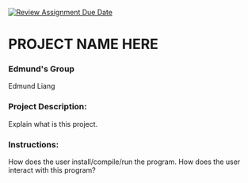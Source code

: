 [![Review Assignment Due Date](https://classroom.github.com/assets/deadline-readme-button-22041afd0340ce965d47ae6ef1cefeee28c7c493a6346c4f15d667ab976d596c.svg)](https://classroom.github.com/a/Vh67aNdh)
# PROJECT NAME HERE

### Edmund's Group
Edmund Liang
       
### Project Description:

Explain what is this project.
  
### Instructions:

How does the user install/compile/run the program.
How does the user interact with this program?
